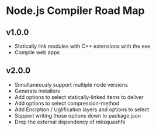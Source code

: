# Node.js Compiler Road Map

## v1.0.0

- Statically link modules with C++ extensions with the exe
- Compile web apps

## v2.0.0

- Simultaneously support multiple node versions
- Generate installers
- Add options to select statically-linked items to deliver
- Add options to select compression-method
- Add Encrption / Uglification layers and options to select
- Support writing those options down to package.json
- Drop the external dependency of mksquashfs
